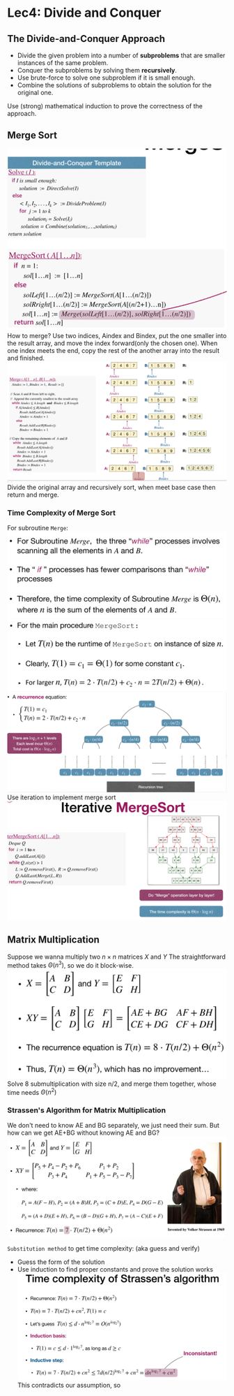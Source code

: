 # Lec4: Divide and Conquer
## The Divide-and-Conquer Approach
- Divide the given problem into a number of **subproblems** that are smaller instances of the same problem.
- Conquer the subproblems by solving them **recursively**.
- Use brute-force to solve one subproblem if it is small enough.
- Combine the solutions of subproblems to obtain the solution for the original one.

Use (strong) mathematical induction to prove the correctness of the approach.

## Merge Sort
![mergesort](image/lec4/1.png)
How to merge?
Use two indices, Aindex and Bindex, put the one smaller into the result array, and move the index forward(only the chosen one).
When one index meets the end, copy the rest of the another array into the result and finished.
![merge routine](image/lec4/2.png)
Divide the original array and recursively sort, when meet base case then return and merge.

### Time Complexity of Merge Sort
For subroutine `Merge`: 
![merge time](image/lec4/4.png)
![total time](image/lec4/3.png)
![total time](image/lec4/5.png)
Use iteration to implement merge sort
![iterative mergesort](image/lec4/6.png)

## Matrix Multiplication
Suppose we wanna multiply two $n\times n$ matrices $X$ and $Y$
The straightforward method takes $\Theta(n^3)$, so we do it block-wise.
![multiplication](image/lec4/7.png)
Solve 8 submultiplication with size n/2, and merge them together, whose time needs $\Theta(n^2)$

### Strassen's Algorithm for Matrix Multiplication
We don't need to know AE and BG separately, we just need their sum.
But how can we get AE+BG without knowing AE and BG?
![Strassen](image/lec4/8.png)

`Substitution method` to get time complexity: (aka guess and verify)
- Guess the form of the solution
- Use induction to find proper constants and prove the solution works
![Strassen](image/lec4/9.png)
This contradicts our assumption, so